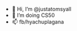 - 👋 Hi, I’m @justatomsyall
- 🌱 I’m doing CS50
- 📫 fb/hyachuplagana

<!---
justatomsyall/justatomsyall is a ✨ special ✨ repository because its `README.md` (this file) appears on your GitHub profile.
You can click the Preview link to take a look at your changes.
--->
